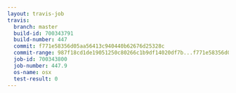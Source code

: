 ```yaml
---
layout: travis-job
travis:
  branch: master
  build-id: 700343791
  build-number: 447
  commit: f771e58356d05aa56413c940440b62676d25328c
  commit-range: 987f18cd1de19051250c80266c1b9df14020df7b...f771e58356d05aa56413c940440b62676d25328c
  job-id: 700343800
  job-number: 447.9
  os-name: osx
  test-result: 0
---
```

